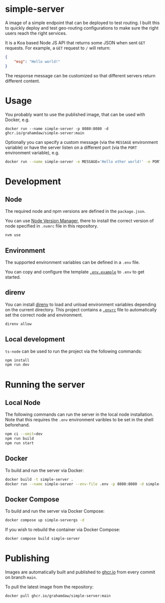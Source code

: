 # simple-server
A image of a simple endpoint that can be deployed to test routing. I built this to quickly deploy and test geo-routing configurations to make sure the right users reach the right services.

It is a Koa based Node JS API that returns some JSON when sent `GET` requests. For example, a `GET` request to `/` will return:
```json
{
    "msg": "Hello world!"
}
```

The response message can be customized so that different servers return different content.

# Usage
You probably want to use the published image, that can be used with Docker, e.g.
```
docker run --name simple-server -p 8080:8080 -d ghcr.io/grahamdaw/simple-server:main
```

Optionally you can specify a custom message (via the `MESSAGE` environment variable) or have the server listen on a different port (via the `PORT` environment variable), e.g.
```bash
docker run --name simple-server -e MESSAGE='Hello other world!' -e PORT=3000 -p 3000:3000 -d ghcr.io/grahamdaw/simple-server:main
```


# Development

## Node

The required node and npm versions are defined in the `package.json`.

You can use [Node Version Manager](https://github.com/nvm-sh/nvm), there  to install the correct version of node specified in `.nvmrc` file in this repository.

```bash
nvm use
```

## Environment

The supported environment variables can be defined in a `.env` file. 

You can copy and configure the template [`.env.example`](.env.example) to `.env` to get started.


## direnv

You can install [direnv](https://github.com/direnv/direnv) to load and unload environment variables depending on the current directory. This project contains a [`.envrc`](.envrc) file to automatically set the correct node and environment. 

```bash
direnv allow
```

## Local development

`ts-node` can be used to run the project via the following commands:

```bash
npm install
npm run dev
```

# Running the server

## Local Node

The following commands can run the server in the local node installation. Note that this requires the `.env` environment varibles to be set in the shell beforehand. 

```bash
npm ci --omit=dev
npm run build
npm run start
```

## Docker

To build and run the server via Docker:

```bash
docker build -t simple-server .
docker run --name simple-server --env-file .env -p 8080:8080 -d simple-server
```

## Docker Compose

To build and run the server via Docker Compose:

```bash
docker compose up simple-servergs -d
```

If you wish to rebuild the container via Docker Compose:
```bash
docker compose build simple-server
```

# Publishing

Images are automatically built and published to [ghcr.io](https://github.com/grahamdaw/simple-server/pkgs/container/simple-server) from every commit on branch `main`.

To pull the latest image from the repository:
```
docker pull ghcr.io/grahamdaw/simple-server:main
```
